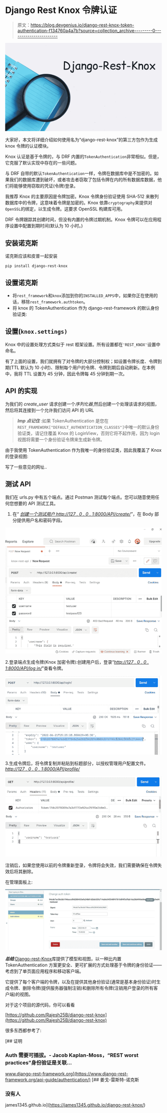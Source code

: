# Django Rest Knox 令牌认证

> 原文：<https://blog.devgenius.io/django-rest-knox-token-authentication-f134760a4a7b?source=collection_archive---------0----------------------->

![](img/d99b1890e18d7aa5b6aa04c18f3e68d7.png)

大家好，本文将详细介绍如何使用名为“django-rest-knox”的第三方包作为生成 knox 令牌的认证模块。

Knox 认证是基于令牌的，与 DRF 内置的`TokenAuthentication`非常相似。但是，它克服了默认实现中存在的一些问题。

与 DRF 自带的默认`TokenAuthentication`一样，令牌在数据库中是不加密的。如果我们的数据库遭到破坏，或者攻击者窃取了包括令牌在内的所有数据库数据，他们将能够使用窃取的凭证(令牌)登录。

我推荐 Knox 的主要原因是令牌加密。Knox 令牌身份验证使用 SHA-512 来散列数据库中的令牌，这意味着令牌是加密的。Knox 依靠`cryptography`来提供对`OpenSSL`的绑定，以生成令牌。这要求 OpenSSL 构建库可用。

DRF 令牌跟踪其创建时间，但没有内置的令牌过期机制。Knox 令牌可以在应用程序设置中配置到期时间(默认为 10 小时。)

## 安装诺克斯

诺克斯应该和皮普一起安装

```
pip install django-rest-knox
```

## 设置诺克斯

*   将`rest_framework`和`knox`添加到你的`INSTALLED_APPS`中，如果你正在使用的话，移除`rest_framework.authtoken`。
*   将 knox 的 TokenAuthentication 作为 django-rest-framework 的默认身份验证类:

## 设置(`knox.settings)`

Knox 中的设置处理方式类似于 rest 框架设置。所有设置都在`'REST_KNOX'`设置中命名。

有了上面的设置，我们就拥有了对令牌的大部分控制权；如设置令牌长度、令牌到期(TTL 默认为 10 小时)、限制每个用户的令牌、令牌到期后自动刷新。在本例中，我将 TTL 设置为 45 分钟，因此令牌每 45 分钟到期一次。

## API 的实现

为我们的 *create_user* 请求创建一个*序列化器*,然后创建一个处理该请求的视图，然后将其连接到一个允许我们访问 API 的 URL

> ***Imp 点记住*** :如果 TokenAuthentication 是您在`REST_FRAMEWORK["DEFAULT_AUTHENTICATION_CLASSES"]`中唯一的默认身份验证类，请记住覆盖 Knox 的 LoginView，否则它将不起作用，因为 login 视图将需要一个身份验证令牌来生成新令牌。

由于我使用 TokenAuthentication 作为我唯一的身份验证类，因此我覆盖了 Knox 的登录视图:

写了一些意见的网址..

## 测试 API

我们在 urls.py 中有五个端点。通过 Postman 测试每个端点。您可以随意使用任何您想要的 API 测试工具。

1.  在“ [*创建一个测试用户 http://127 . 0 . 0 . 1:8000/API/create/*](http://127.0.0.1:8000/api/create/)*”*，在 Body 部分提供用户名和密码字段。

![](img/56c2b882358d22d99de577439256771a.png)

2.登录端点生成令牌(Knox 加密令牌):创建用户后，登录“[*http://127 . 0 . 0 . 1:8000/API/log in/*](http://127.0.0.1:8000/api/login/)”查看令牌。

![](img/5c7012439bbf6b354fcc02fc9b62007d.png)

3.生成令牌后，将令牌复制并粘贴到标题部分，以授权管理用户配置文件。[*http://127 . 0 . 0 . 1:8000/API/profile/*](http://127.0.0.1:8000/api/login/)

![](img/a796271863eeb09999343ffb83550c78.png)

注销后，如果您使用以前的令牌重新登录，令牌将会失效，我们需要确保在令牌失效后将其删除。

在管理面板上:

![](img/990419be70aa719712fe9d6eb4e5c972.png)

***总结***:[Django-rest-Knox](https://github.com/James1345/django-rest-knox)库提供了模型和视图，以一种比内置 TokenAuthentication 方案更安全、更可扩展的方式处理基于令牌的身份验证——考虑到了单页面应用程序和移动客户端。

它提供了每个客户端的令牌，以及在提供其他身份验证(通常是基本身份验证)时生成令牌、删除令牌(提供服务器强制注销)和删除所有令牌(注销用户登录的所有客户端)的视图。

对于这个项目的源代码，你可以看看

[https://github.com/Rajesh25B/django-rest-knox](https://github.com/Rajesh25B/django-rest-knox)

很多东西都参考了:

 [## 证明

### Auth 需要可插拔。- Jacob Kaplan-Moss，“REST worst practices”身份验证是关联…

www.django-rest-framework.org](https://www.django-rest-framework.org/api-guide/authentication/)  [## 姜戈-雷斯特-诺克斯

### 没有人

james1345.github.io](https://james1345.github.io/django-rest-knox/)